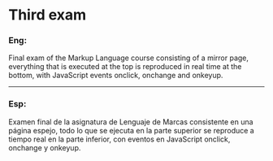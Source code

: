 # Third exam

### Eng:

Final exam of the Markup Language course consisting of a mirror page, everything that is executed at the top is reproduced in real time at the bottom, with JavaScript events onclick, onchange and onkeyup.
___
### Esp:

Examen final de la asignatura de Lenguaje de Marcas consistente en una página espejo, todo lo que se ejecuta en la parte superior se reproduce a tiempo real en la parte inferior, con eventos en JavaScript onclick, onchange y onkeyup.
